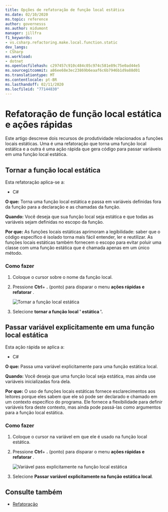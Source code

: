 ```yaml
---
title: Opções de refatoração de função local estática
ms.date: 02/10/2020
ms.topic: reference
author: governesss
ms.author: midumont
manager: jillfra
f1_keywords:
- vs.csharp.refactoring.make.local.function.static
dev_langs:
- CSharp
ms.workload:
- dotnet
ms.openlocfilehash: c297457c910c484c05c974c581e89c75e0ad44e5
ms.sourcegitcommit: a86ee68e3ec23869b6eaaf6c6b7946b1d9a88d01
ms.translationtype: MT
ms.contentlocale: pt-BR
ms.lasthandoff: 02/11/2020
ms.locfileid: "77144830"
---
```

# <a name="static-local-function-refactorings-and-quick-actions"></a>Refatoração de função local estática e ações rápidas

Este artigo descreve dois recursos de produtividade relacionados a funções locais estáticas. Uma é uma refatoração que torna uma função local estática e a outra é uma ação rápida que gera código para passar variáveis em uma função local estática.

## <a name="make-local-function-static"></a>Tornar a função local estática

Esta refatoração aplica-se a:

- C#

**O que:** Torna uma função local estática e passa em variáveis definidas fora da função para a declaração e as chamadas da função.

**Quando:** Você deseja que sua função local seja estática e que todas as variáveis sejam definidas no escopo da função.

**Por que:** As funções locais estáticas aprimoram a legibilidade: saber que o código específico é isolado torna mais fácil entender, ler e reutilizar. As funções locais estáticas também fornecem o escopo para evitar poluir uma classe com uma função estática que é chamada apenas em um único método.

### <a name="how-to"></a>Como fazer

1. Coloque o cursor sobre o nome da função local.

2. Pressione **Ctrl**+ **.** (ponto) para disparar o menu **ações rápidas e refatorar** .

   ![Tornar a função local estática](media/make-local-function-static.png)

3. Selecione **tornar a função local ' estática '.**

## <a name="pass-variable-explicitly-in-a-static-local-function"></a>Passar variável explicitamente em uma função local estática

Esta ação rápida se aplica a:

- C#

**O que:** Passa uma variável explicitamente para uma função estática local.

**Quando:** Você deseja que uma função local seja estática, mas ainda use variáveis inicializadas fora dela.

**Por que:** O uso de funções locais estáticas fornece esclarecimentos aos leitores porque eles sabem que ele só pode ser declarado e chamado em um contexto específico do programa. Ele fornece a flexibilidade para definir variáveis fora deste contexto, mas ainda pode passá-las como argumentos para a função local estática.

### <a name="how-to"></a>Como fazer

1. Coloque o cursor na variável em que ele é usado na função local estática.

2. Pressione **Ctrl**+ **.** (ponto) para disparar o menu **ações rápidas e refatorar** .

   ![Variável pass explicitamente na função local estática](media/pass-variable-explicitly-static-local-function.png)

3. Selecione **Passar variável explicitamente na função estática local**.

## <a name="see-also"></a>Consulte também

- [Refatoração](../refactoring-in-visual-studio.md)